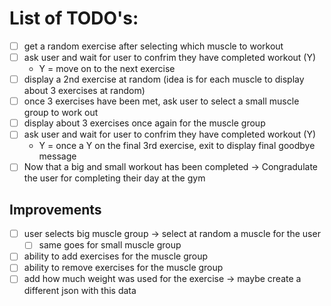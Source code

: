 # List of TODO's:  
- [ ] get a random exercise after selecting which muscle to workout
- [ ] ask user and wait for user to confrim they have completed workout (Y)
    - Y = move on to the next exercise
- [ ] display a 2nd exercise at random (idea is for each muscle to display about 3 exercises at random)
- [ ] once 3 exercises have been met, ask user to select a small muscle group to work out
- [ ] display about 3 exercises once again for the muscle group
- [ ] ask user and wait for user to confrim they have completed workout (Y)
    - Y = once a Y on the final 3rd exercise, exit to display final goodbye message
- [ ] Now that a big and small workout has been completed -> Congradulate the user for completing their day at the gym

## Improvements
- [ ] user selects big muscle group -> select at random a muscle for the user
    - [ ] same goes for small muscle group
- [ ] ability to add exercises for the muscle group
- [ ] ability to remove exercises for the muscle group
- [ ] add how much weight was used for the exercise -> maybe create a different json with this data